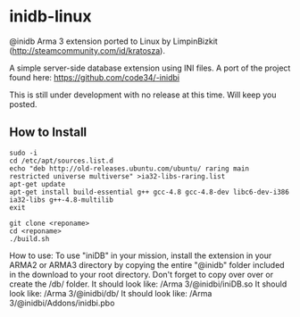 inidb-linux
===========

@inidb Arma 3 extension ported to Linux by LimpinBizkit (http://steamcommunity.com/id/kratosza).

A simple server-side database extension using INI files. A port of the project found here: https://github.com/code34/-inidbi

This is still under development with no release at this time. Will keep you posted.

## How to Install
~~~
sudo -i 
cd /etc/apt/sources.list.d
echo "deb http://old-releases.ubuntu.com/ubuntu/ raring main restricted universe multiverse" >ia32-libs-raring.list
apt-get update
apt-get install build-essential g++ gcc-4.8 gcc-4.8-dev libc6-dev-i386 ia32-libs g++-4.8-multilib
exit

git clone <reponame>
cd <reponame>
./build.sh
~~~

How to use:
To use "iniDB" in your mission, install the extension in your ARMA2 or ARMA3 directory by copying the entire "@inidb" folder included in the download to your root directory.
Don't forget to copy over over or create the /db/ folder.
It should look like: /Arma 3/@inidbi/iniDB.so
It should look like: /Arma 3/@inidbi/db/
It should look like: /Arma 3/@inidbi/Addons/inidbi.pbo
